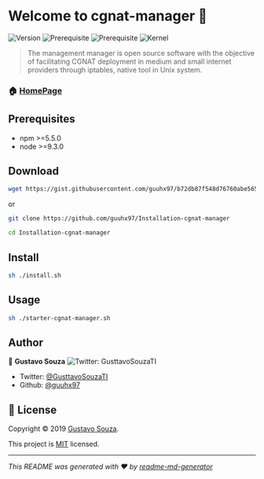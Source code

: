 

# Welcome to cgnat-manager 👋
![Version](https://img.shields.io/badge/version-1.0.15-blue.svg?cacheSeconds=2592000) ![Prerequisite](https://img.shields.io/badge/npm-%3E%3D5.5.0-blue.svg)  ![Prerequisite](https://img.shields.io/badge/node-%3E%3D9.3.0-blue.svg) ![Kernel](https://img.shields.io/badge/Kernel-2.4-blue.svg?cacheSeconds=2592000)
[](https://twitter.com/GusttavoSouzaTI)

> The management manager is open source software with the objective of facilitating CGNAT deployment in medium and small internet providers through iptables, native tool in Unix system. 


### 🏠 [HomePage](https://github.com/guuhx97/cgnat-manager)

## Prerequisites

- npm >=5.5.0
- node >=9.3.0
## Download
```sh
wget https://gist.githubusercontent.com/guuhx97/b72db87f548d76760abe5654ab3ec35e/raw/917faefb441a16a51afa8e49af86e0a3dffc62c0/install.sh
```
or

```sh
git clone https://github.com/guuhx97/Installation-cgnat-manager

cd Installation-cgnat-manager
```
## Install

```sh
sh ./install.sh
```

## Usage

```sh
sh ./starter-cgnat-manager.sh
```
## Author

👤 **Gustavo Souza** ![Twitter: GusttavoSouzaTI](https://img.shields.io/twitter/follow/GusttavoSouzaTI.svg?style=social)

* Twitter: [@GusttavoSouzaTI](https://twitter.com/GusttavoSouzaTI)
* Github: [@guuhx97](https://github.com/guuhx97)

## 📝 License

Copyright © 2019 [Gustavo Souza](https://github.com/guuhx97).

This project is [MIT](https://github.com/kefranabg/readme-md-generator/blob/master/LICENSE) licensed.

***
_This README was generated with ❤️ by [readme-md-generator](https://github.com/kefranabg/readme-md-generator)_